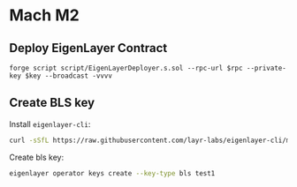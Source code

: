 # Mach M2

## Deploy EigenLayer Contract

```shell
forge script script/EigenLayerDeployer.s.sol --rpc-url $rpc --private-key $key --broadcast -vvvv
```

## Create BLS key

Install `eigenlayer-cli`:

```bash
curl -sSfL https://raw.githubusercontent.com/layr-labs/eigenlayer-cli/master/scripts/install.sh | sh -s
```

Create bls key:

```bash
eigenlayer operator keys create --key-type bls test1
```